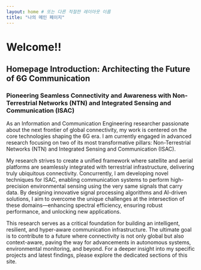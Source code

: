 ```yaml
---
layout: home # 또는 다른 적절한 레이아웃 이름
title: "나의 메인 페이지"
---
```


# Welcome!!

## Homepage Introduction: Architecting the Future of 6G Communication

### Pioneering Seamless Connectivity and Awareness with Non-Terrestrial Networks (NTN) and Integrated Sensing and Communication (ISAC)

As an Information and Communication Engineering researcher passionate about the next frontier of global connectivity, my work is centered on the core technologies shaping the 6G era. I am currently engaged in advanced research focusing on two of its most transformative pillars: Non-Terrestrial Networks (NTN) and Integrated Sensing and Communication (ISAC).

My research strives to create a unified framework where satellite and aerial platforms are seamlessly integrated with terrestrial infrastructure, delivering truly ubiquitous connectivity. Concurrently, I am developing novel techniques for ISAC, enabling communication systems to perform high-precision environmental sensing using the very same signals that carry data. By designing innovative signal processing algorithms and AI-driven solutions, I aim to overcome the unique challenges at the intersection of these domains—enhancing spectral efficiency, ensuring robust performance, and unlocking new applications.

This research serves as a critical foundation for building an intelligent, resilient, and hyper-aware communication infrastructure. The ultimate goal is to contribute to a future where connectivity is not only global but also context-aware, paving the way for advancements in autonomous systems, environmental monitoring, and beyond. For a deeper insight into my specific projects and latest findings, please explore the dedicated sections of this site.